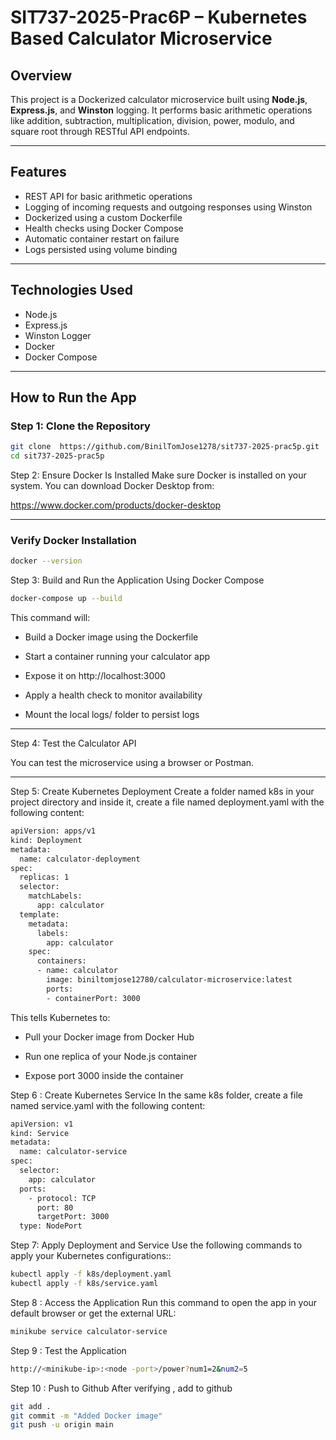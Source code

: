 # SIT737-2025-Prac6P – Kubernetes Based Calculator Microservice

## Overview

This project is a Dockerized calculator microservice built using **Node.js**, **Express.js**, and **Winston** logging. It performs basic arithmetic operations like addition, subtraction, multiplication, division, power, modulo, and square root through RESTful API endpoints.

---

##  Features

- REST API for basic arithmetic operations
- Logging of incoming requests and outgoing responses using Winston
- Dockerized using a custom Dockerfile
- Health checks using Docker Compose
- Automatic container restart on failure
- Logs persisted using volume binding

---

##  Technologies Used

- Node.js
- Express.js
- Winston Logger
- Docker
- Docker Compose

---

##  How to Run the App

### Step 1: Clone the Repository

```bash
git clone  https://github.com/BinilTomJose1278/sit737-2025-prac5p.git
cd sit737-2025-prac5p

```

Step 2: Ensure Docker Is Installed
Make sure Docker is installed on your system. You can download Docker Desktop from:

https://www.docker.com/products/docker-desktop

----
### Verify Docker Installation
```bash
docker --version
```

Step 3: Build and Run the Application Using Docker Compose
```bash
docker-compose up --build
```
This command will:

- Build a Docker image using the Dockerfile

- Start a container running your calculator app

- Expose it on http://localhost:3000

- Apply a health check to monitor availability

- Mount the local logs/ folder to persist logs

---

Step 4: Test the Calculator API

You can test the microservice using a browser or Postman.

---
 Step 5: Create Kubernetes Deployment
Create a folder named k8s in your project directory and inside it, create a file named deployment.yaml with the following content:
```bash
apiVersion: apps/v1
kind: Deployment
metadata:
  name: calculator-deployment
spec:
  replicas: 1
  selector:
    matchLabels:
      app: calculator
  template:
    metadata:
      labels:
        app: calculator
    spec:
      containers:
      - name: calculator
        image: biniltomjose12780/calculator-microservice:latest
        ports:
        - containerPort: 3000

```

This tells Kubernetes to:

- Pull your Docker image from Docker Hub

- Run one replica of your Node.js container

- Expose port 3000 inside the container

Step 6 : Create Kubernetes Service
In the same k8s folder, create a file named service.yaml with the following content:
```bash
apiVersion: v1
kind: Service
metadata:
  name: calculator-service
spec:
  selector:
    app: calculator
  ports:
    - protocol: TCP
      port: 80
      targetPort: 3000
  type: NodePort

```

Step 7: Apply Deployment and Service
Use the following commands to apply your Kubernetes configurations::
```bash
kubectl apply -f k8s/deployment.yaml
kubectl apply -f k8s/service.yaml

```

Step 8 : Access the Application
Run this command to open the app in your default browser or get the external URL:
```bash
minikube service calculator-service
```

Step 9 : Test the Application
```bash
http://<minikube-ip>:<node -port>/power?num1=2&num2=5

```
Step 10 : Push to Github
After verifying , add to github
```bash
git add .
git commit -m "Added Docker image"
git push -u origin main
```


